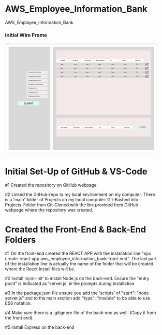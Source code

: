 # AWS_Employee_Information_Bank
AWS_Employee_Information_Bank

### Initial Wire Frame ###

![ScreenShot](./aws_employee_information_bank-supporting-files/AWS_Employee_Information_Bank-wireframe.png)


# Initial Set-Up of GitHub & VS-Code
#1 Created the repository on GitHub webpage

#2 Linked the GitHub-repo to my local environment on my computer. There is a 'main' folder of Projects on my local computer. Git-Bashed into Projects-Folder then Git-Cloned with the link provided from GitHub webpage where the repository was created.

# Created the Front-End & Back-End Folders
#1 On the front-end created the REACT APP with the installation line "npx create-react-app aws_employee_information_bank-front-end". The last part of the installation line is actually the name of the folder that will be created where the React Install files will be.

#2 Install 'npm-init' to install Node.js on the back-end. Ensure the "entry point" is indicated as 'server.js' in the prompts during installation 

#3 In the package.json file ensure you add the 'scripts' of "start": "node server.js" and to the main section add "type": "module" to be able to use ES6 notation.

#4 Make sure there is a .gitignore file of the back-end as well. (Copy it from the front end).

#5 Install Express on the back-end
